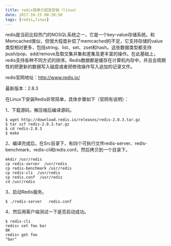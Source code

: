 ```yaml
---
title: redis简单介绍及安装（linux）
date: 2017-10-25 00:39:50
tags: [redis,linux]
---
```



  redis是当前比较热门的NOSQL系统之一，它是一个key-value存储系统。和Memcached类似，但很大程度补偿了memcached的不足，它支持存储的value类型相对更多，包括string、list、set、zset和hash。这些数据类型都支持push/pop、add/remove及取交集并集和差集及更丰富的操作。在此基础上，redis支持各种不同方式的排序。Redis数据都是缓存在计算机内存中，并且会周期性的把更新的数据写入磁盘或者把修改操作写入追加的记录文件。

redis官网地址：http://www.redis.io/

最新版本：2.8.3

在Linux下安装Redis非常简单，具体步骤如下（官网有说明）：

1、下载源码，解压缩后编译源码。

	$ wget http://download.redis.io/releases/redis-2.8.3.tar.gz
	$ tar xzf redis-2.8.3.tar.gz
	$ cd redis-2.8.3
	$ make

  2、编译完成后，在Src目录下，有四个可执行文件redis-server、redis-benchmark、redis-cli和redis.conf。然后拷贝到一个目录下。

	mkdir /usr/redis
	cp redis-server  /usr/redis
	cp redis-benchmark /usr/redis
	cp redis-cli  /usr/redis
	cp redis.conf  /usr/redis
	cd /usr/redis

3、启动Redis服务。

	$ ./redis-server   redis.conf

 4、然后用客户端测试一下是否启动成功。

	$ redis-cli
	redis> set foo bar
	OK
	redis> get foo
	"bar"




